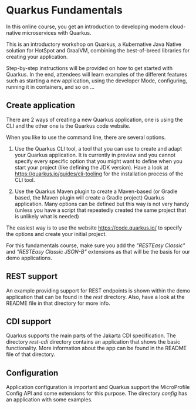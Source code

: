 
# Quarkus Fundamentals


In this online course, you get an introduction to developing modern cloud-native microservices with Quarkus.


This is an introductory workshop on Quarkus, a Kubernative Java Native solution for HotSpot and GraalVM, combining the best-of-breed libraries for creating your application.

Step-by-step instructions will be provided on how to get started with Quarkus. In the end, attendees will learn examples of the different features such as starting a new application, using the developer Mode, configuring, running it in containers, and so on ...



## Create application

There are 2 ways of creating a new Quarkus application, one is using the CLI and the other one is the Quarkus code website.

When you like to use the command line, there are several options.

1. Use the Quarkus CLI tool, a tool that you can use to create and adapt your Quarkus application.  It is currently in preview and you cannot specify every specific option that you might want to define when you start your project (like defining the JDK version). Have a look at https://quarkus.io/guides/cli-tooling for the installation process of the CLI tool.

2. Use the Quarkus Maven plugin to create a Maven-based (or Gradle based, the Maven plugin will create a Gradle project) Quarkus application. Many options can be defined but this way is not very handy (unless you have a script that repeatedly created the same project that is unlikely what is needed)

The easiest way is to use the website https://code.quarkus.io/ to specify the options and create your initial project.

For this fundamentals course, make sure you add the _"RESTEasy Classic"_ and _"RESTEasy Classic JSON-B"_ extensions as that will be the basis for our demo applications.

## REST support

An example providing support for REST endpoints is shown within the demo application that can be found in the _rest_ directory. Also, have a look at the README file in that directory for more info.

## CDI support

Quarkus supports the main parts of the Jakarta CDI specification. The directory _rest-cdi_ directory contains an application that shows the basic functionality.  More information about the app can be found in the README file of that directory.

## Configuration

Application configuration is important and Quarkus support the MicroProfile Config API and some extensions for this purpose.  The directory _config_ has an application with some examples.
